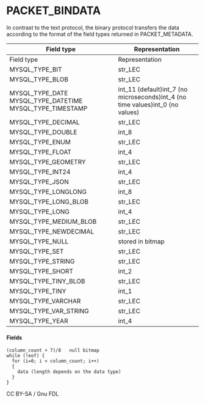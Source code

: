
# PACKET_BINDATA

In contrast to the text protocol, the binary protocol transfers the data according to the format of the field types returned in PACKET_METADATA.



| Field type | Representation |
| --- | --- |
| Field type | Representation |
| MYSQL_TYPE_BIT | str_LEC |
| MYSQL_TYPE_BLOB | str_LEC |
| MYSQL_TYPE_DATE MYSQL_TYPE_DATETIME MYSQL_TYPE_TIMESTAMP | int_11 (default)int_7 (no microseconds)int_4 (no time values)int_0 (no values) |
| MYSQL_TYPE_DECIMAL | str_LEC |
| MYSQL_TYPE_DOUBLE | int_8 |
| MYSQL_TYPE_ENUM | str_LEC |
| MYSQL_TYPE_FLOAT | int_4 |
| MYSQL_TYPE_GEOMETRY | str_LEC |
| MYSQL_TYPE_INT24 | int_4 |
| MYSQL_TYPE_JSON | str_LEC |
| MYSQL_TYPE_LONGLONG | int_8 |
| MYSQL_TYPE_LONG_BLOB | str_LEC |
| MYSQL_TYPE_LONG | int_4 |
| MYSQL_TYPE_MEDIUM_BLOB | str_LEC |
| MYSQL_TYPE_NEWDECIMAL | str_LEC |
| MYSQL_TYPE_NULL | stored in bitmap |
| MYSQL_TYPE_SET | str_LEC |
| MYSQL_TYPE_STRING | str_LEC |
| MYSQL_TYPE_SHORT | int_2 |
| MYSQL_TYPE_TINY_BLOB | str_LEC |
| MYSQL_TYPE_TINY | int_1 |
| MYSQL_TYPE_VARCHAR | str_LEC |
| MYSQL_TYPE_VAR_STRING | str_LEC |
| MYSQL_TYPE_YEAR | int_4 |



#### Fields


```
(column_count + 7)/8   null bitmap
while (!eof) {
  for (i=0; i < column_count; i++)
  {
    data (length depends on the data type)
  }
}
```


CC BY-SA / Gnu FDL

